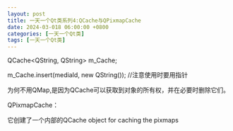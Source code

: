 ```yaml
---
layout: post
title: 一天一个Qt类系列4:QCache与QPixmapCache
date: 2024-03-018 06:00:00 +0800
categories: [一天一个Qt类]
tags: [一天一个Qt类]
---
```

QCache<QString, QString> m_Cache;

m_Cache.insert(mediaId, new QString()); //注意使用时要用指针

为何不用QMap,是因为QCache可以获取到对象的所有权，并在必要时删除它们。

QPixmapCache：

它创建了一个内部的QCache object for caching the pixmaps

